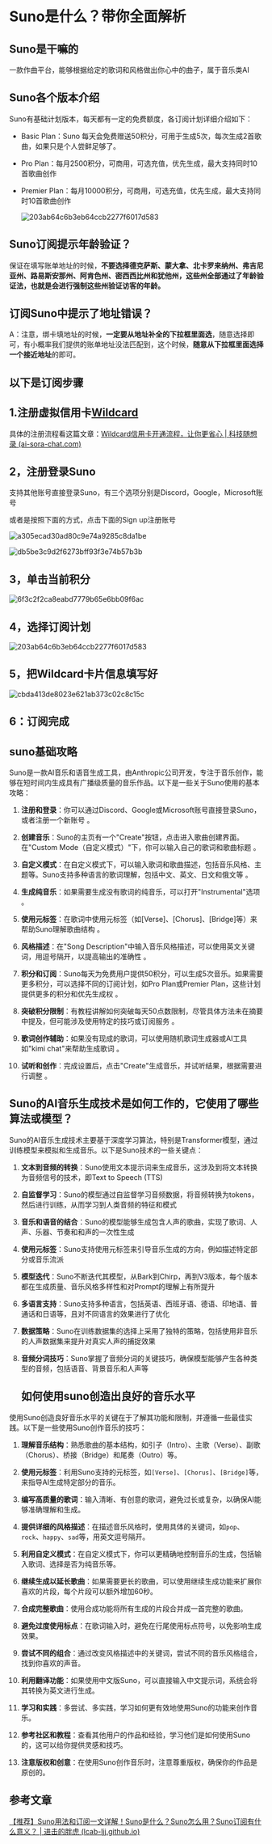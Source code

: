# Suno是什么？带你全面解析

## Suno是干嘛的

一款作曲平台，能够根据给定的歌词和风格做出你心中的曲子，属于音乐类AI

## Suno各个版本介绍

  Suno有基础计划版本，每天都有一定的免费额度，各订阅计划详细介绍如下：

- Basic Plan：Suno 每天会免费赠送50积分，可用于生成5次，每次生成2首歌曲，如果只是个人尝鲜足够了。

- Pro Plan：每月2500积分，可商用，可选充值，优先生成，最大支持同时10首歌曲创作

- Premier Plan：每月10000积分，可商用，可选充值，优先生成，最大支持同时10首歌曲创作

  ![203ab64c6b3eb64ccb2277f6017d583](https://chatd.oss-us-east-1.aliyuncs.com/img2/202408120331592.png)

## Suno订阅提示年龄验证？

保证在填写账单地址的时候，**不要选择德克萨斯、蒙大拿、北卡罗来纳州、弗吉尼亚州、路易斯安那州、阿肯色州、密西西比州和犹他州，这些州全部通过了年龄验证法，也就是会进行强制这些州验证访客的年龄。**



## 订阅Suno中提示了地址错误？

A：注意，绑卡填地址的时候，**一定要从地址补全的下拉框里面选**，随意选择即可，有小概率我们提供的账单地址没法匹配到，这个时候，**随意从下拉框里面选择一个接近地址**的即可。

## 以下是订阅步骤

## 1.注册虚拟信用卡[Wildcard](https://wildcard.com.cn/i/GPT321)

具体的注册流程看这篇文章：[Wildcard信用卡开通流程，让你更省心 | 科技随想录 (ai-sora-chat.com)](https://ai-sora-chat.com/#/handbook/Wildcard-credit-card-activation-process-making-you-worry-free.html)

## 2，注册登录Suno

支持其他账号直接登录Suno，有三个选项分别是Discord，Google，Microsoft账号

或者是按照下面的方式，点击下面的Sign up注册账号

![a305ecad30ad80c9e74a9285c8da1be](https://chatd.oss-us-east-1.aliyuncs.com/img2/202408120331516.png)

![db5be3c9d2f6273bff93f3e74b57b3b](https://chatd.oss-us-east-1.aliyuncs.com/img2/202408120332360.png)

## 3，单击当前积分

![6f3c2f2ca8eabd7779b65e6bb09f6ac](https://chatd.oss-us-east-1.aliyuncs.com/img2/202408120332702.png)

## 4，选择订阅计划

![203ab64c6b3eb64ccb2277f6017d583](https://chatd.oss-us-east-1.aliyuncs.com/img2/202408120332621.png)

## 5，把Wildcard卡片信息填写好

![cbda413de8023e621ab373c02c8c15c](https://chatd.oss-us-east-1.aliyuncs.com/img2/202408120332653.png)

## 6：订阅完成

## suno基础攻略

Suno是一款AI音乐和语音生成工具，由Anthropic公司开发，专注于音乐创作，能够在短时间内生成具有广播级质量的音乐作品。以下是一些关于Suno使用的基本攻略：

1. **注册和登录**：你可以通过Discord、Google或Microsoft账号直接登录Suno，或者注册一个新账号 。

2. **创建音乐**：Suno的主页有一个"Create"按钮，点击进入歌曲创建界面。在"Custom Mode（自定义模式）"下，你可以输入自己的歌词和歌曲标题 。

3. **自定义模式**：在自定义模式下，可以输入歌词和歌曲描述，包括音乐风格、主题等。Suno支持多种语言的歌词理解，包括中文、英文、日文和俄文等 。

4. **生成纯音乐**：如果需要生成没有歌词的纯音乐，可以打开"Instrumental"选项 。

5. **使用元标签**：在歌词中使用元标签（如\[Verse\]、\[Chorus\]、\[Bridge\]等）来帮助Suno理解歌曲结构 。

6. **风格描述**：在"Song Description"中输入音乐风格描述，可以使用英文关键词，用逗号隔开，以提高输出的准确性 。

7. **积分和订阅**：Suno每天为免费用户提供50积分，可以生成5次音乐。如果需要更多积分，可以选择不同的订阅计划，如Pro Plan或Premier Plan，这些计划提供更多的积分和优先生成权 。

8. **突破积分限制**：有教程讲解如何突破每天50点数限制，尽管具体方法未在摘要中提及，但可能涉及使用特定的技巧或订阅服务 。

9. **歌词创作辅助**：如果没有现成的歌词，可以使用随机歌词生成器或AI工具如"kimi chat"来帮助生成歌词 。

10. **试听和创作**：完成设置后，点击"Create"生成音乐，并试听结果，根据需要进行调整 。

## Suno的AI音乐生成技术是如何工作的，它使用了哪些算法或模型？

Suno的AI音乐生成技术主要基于深度学习算法，特别是Transformer模型，通过训练模型来模拟和生成音乐。以下是Suno技术的一些关键点：

1. **文本到音频的转换**：Suno使用文本提示词来生成音乐，这涉及到将文本转换为音频信号的技术，即Text to Speech (TTS) 

2. **自监督学习**：Suno的模型通过自监督学习音频数据，将音频转换为tokens，然后进行训练，从而学习到人类音频的特征和模式

3. **音乐和语音的结合**：Suno的模型能够生成包含人声的歌曲，实现了歌词、人声、乐器、节奏和和声的一次性生成 

4. **使用元标签**：Suno支持使用元标签来引导音乐生成的方向，例如描述特定部分或音乐流派 

5. **模型迭代**：Suno不断迭代其模型，从Bark到Chirp，再到V3版本，每个版本都在生成质量、音乐风格多样性和对Prompt的理解上有所提升

6. **多语言支持**：Suno支持多种语言，包括英语、西班牙语、德语、印地语、普通话和日语等，且对不同语言的效果进行了优化

7. **数据策略**：Suno在训练数据集的选择上采用了独特的策略，包括使用非音乐的人声数据集来提升对真实人声的捕捉效果 

8. **音频分词技巧**：Suno掌握了音频分词的关键技巧，确保模型能够产生各种类型的音频，包括语音、背景音乐和人声等 

   ## 如何使用suno创造出良好的音乐水平

使用Suno创造良好音乐水平的关键在于了解其功能和限制，并遵循一些最佳实践。以下是一些使用Suno创作音乐的技巧：

1. **理解音乐结构**：熟悉歌曲的基本结构，如引子（Intro）、主歌（Verse）、副歌（Chorus）、桥接（Bridge）和尾奏（Outro）等。

2. **使用元标签**：利用Suno支持的元标签，如`[Verse]`、`[Chorus]`、`[Bridge]`等，来指导AI生成特定部分的音乐。

3. **编写高质量的歌词**：输入清晰、有创意的歌词，避免过长或复杂，以确保AI能够准确理解和生成。

4. **提供详细的风格描述**：在描述音乐风格时，使用具体的关键词，如`pop`、`rock`、`happy`、`sad`等，用英文逗号隔开。

5. **利用自定义模式**：在自定义模式下，你可以更精确地控制音乐的生成，包括输入歌词、选择是否为纯音乐等。

6. **继续生成以延长歌曲**：如果需要更长的歌曲，可以使用继续生成功能来扩展你喜欢的片段，每个片段可以额外增加60秒。

7. **合成完整歌曲**：使用合成功能将所有生成的片段合并成一首完整的歌曲。

8. **避免过度使用标点**：在歌词输入时，避免在行尾使用标点符号，以免影响生成效果。

9. **尝试不同的组合**：通过改变风格描述中的关键词，尝试不同的音乐风格组合，找到你喜欢的声音。

10. **利用翻译功能**：如果使用中文版Suno，可以直接输入中文提示词，系统会将其转换为英文进行生成。

11. **学习和实践**：多尝试、多实践，学习如何更有效地使用Suno的功能来创作音乐。

12. **参考社区和教程**：查看其他用户的作品和经验，学习他们是如何使用Suno的，这可以给你提供灵感和技巧。

13. **注意版权和创意**：在使用Suno创作音乐时，注意尊重版权，确保你的作品是原创的。

## 参考文章

[【推荐】Suno用法和订阅一文详解！Suno是什么？Suno怎么用？Suno订阅有什么意义？ | 进击的胖虎 (lcab-ljj.github.io)](https://lcab-ljj.github.io/2024/08/05/Suno订阅/)
